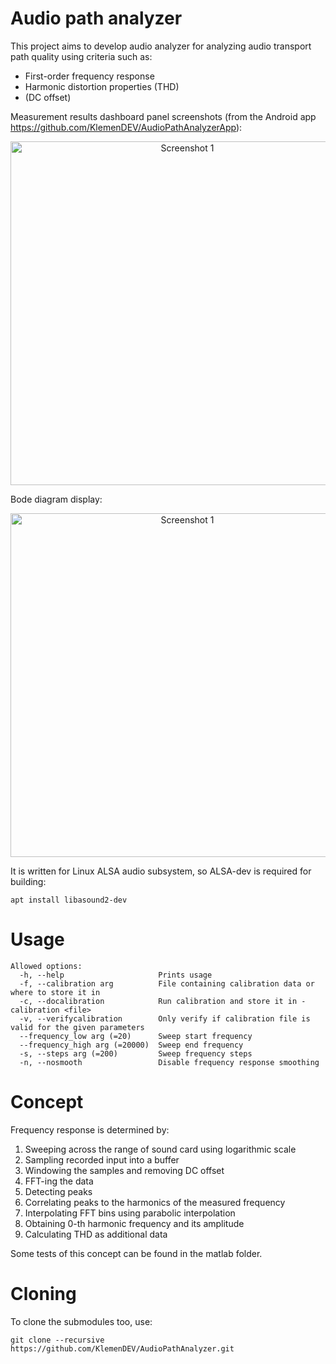 # Audio path analyzer

This project aims to develop audio analyzer for analyzing audio transport path quality using criteria such as:
* First-order frequency response
* Harmonic distortion properties (THD)
* (DC offset)

Measurement results dashboard panel screenshots (from the Android app https://github.com/KlemenDEV/AudioPathAnalyzerApp):

<p align="center">
<img src="./screenshot1.jpg" width="550" alt="Screenshot 1">
</p>

Bode diagram display:

<p align="center">
<img src="./screenshot2.jpg" width="550" alt="Screenshot 1">
</p>

It is written for Linux ALSA audio subsystem, so ALSA-dev is required for building:

`apt install libasound2-dev`

# Usage

```
Allowed options:
  -h, --help                     Prints usage
  -f, --calibration arg          File containing calibration data or where to store it in
  -c, --docalibration            Run calibration and store it in -calibration <file>
  -v, --verifycalibration        Only verify if calibration file is valid for the given parameters
  --frequency_low arg (=20)      Sweep start frequency
  --frequency_high arg (=20000)  Sweep end frequency
  -s, --steps arg (=200)         Sweep frequency steps
  -n, --nosmooth                 Disable frequency response smoothing
```

# Concept

Frequency response is determined by:
1. Sweeping across the range of sound card using logarithmic scale
2. Sampling recorded input into a buffer
3. Windowing the samples and removing DC offset
4. FFT-ing the data
5. Detecting peaks
6. Correlating peaks to the harmonics of the measured frequency
7. Interpolating FFT bins using parabolic interpolation
8. Obtaining 0-th harmonic frequency and its amplitude
9. Calculating THD as additional data

Some tests of this concept can be found in the matlab folder.

# Cloning

To clone the submodules too, use:

`git clone --recursive https://github.com/KlemenDEV/AudioPathAnalyzer.git`
